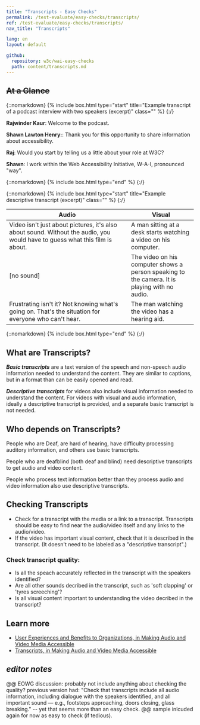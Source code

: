 ```yaml
---
title: "Transcripts - Easy Checks"
permalink: /test-evaluate/easy-checks/transcripts/
ref: /test-evaluate/easy-checks/transcripts/
nav_title: "Transcripts"

lang: en
layout: default

github:
  repository: w3c/wai-easy-checks
  path: content/transcripts.md
---
```


## ~~At a Glance~~

{::nomarkdown}
{% include box.html type="start" title="Example transcript of a podcast interview with two speakers (excerpt)" class="" %}
{:/}

<p><strong>Rajwinder Kaur</strong>: Welcome to the podcast.</p>
<p><strong>Shawn Lawton Henry:</strong>: Thank you for this opportunity to share information about accessibility.</p>
<p><strong>Raj</strong>: Would you start by telling us a little about your role at W3C?</p>
<p><strong>Shawn</strong>: I work within the Web Accessibility Initiative, W-A-I, pronounced "way". </p>

{::nomarkdown}
{% include box.html type="end" %}
{:/}


{::nomarkdown}
{% include box.html type="start" title="Example descriptive transcript (excerpt)" class="" %}
{:/}

<table>
  <thead>
    <tr>
      <th width="65%">Audio</th>
      <th>Visual</th>
    </tr>
  </thead>
  <tbody>
    <tr>
      <td>Video isn't just about pictures, it's also about sound. Without the audio, you would have to guess what this film is about.</td>
      <td>A man sitting at a desk starts watching a video on his computer.<br></td>
    </tr>
    <tr>
      <td>[no sound]</td>
      <td>The video on his computer shows a person speaking to the camera. It is playing with no audio.</td>
    </tr>
    <tr>
      <td>Frustrating isn't it? Not knowing what's going on. That's the situation for everyone who can't hear.</td>
      <td>The man watching the video has a hearing aid.</td>
    </tr>
  </tbody>
</table>

{::nomarkdown}
{% include box.html type="end" %}
{:/}

## What are Transcripts?

_**Basic transcripts**_ are a text version of the speech and non-speech audio information needed to understand the content. They are similar to captions, but in a format than can be easily opened and read.

_**Descriptive transcripts**_ for videos also include visual information needed to understand the content.
For videos with visual and audio information, ideally a descriptive transcript is provided, and a separate basic transcript is not needed.

## Who depends on Transcripts?

People who are Deaf, are hard of hearing, have difficulty processing auditory information, and others use basic transcripts.

People who are deafblind (both deaf and blind) need descriptive transcripts to get audio and video content. 

People who process text information better than they process audio and video information also use descriptive transcripts.

## Checking Transcripts

* Check for a transcript with the media or a link to a transcript. Transcripts should be easy to find near the audio/video itself and any links to the audio/video.
* If the video has important visual content, check that it is described in the transcript. (It doesn't need to be labeled as a "descriptive transcript".)

### Check transcript quality:

* Is all the speach accurately reflected in the transcript with the speakers identified?
* Are all other sounds decribed in the transcript, such as 'soft clapping' or 'tyres screeching'?
* Is all visual content important to understanding the video decribed in the transcript?

## Learn more

* [User Experiences and Benefits to Organizations, in Making Audio and Video Media Accessible](/media/av/users-orgs/)
* [Transcripts, in Making Audio and Video Media Accessible](/media/av/transcripts/)

## _editor notes_

@@ EOWG discussion: probably not include anything about checking the quality? previous version had: "Check that transcripts include all audio information, including dialogue with the speakers identified, and all important sound — e.g., footsteps approaching, doors closing, glass breaking." -- yet that seems more than an easy check. @@ sample inlcuded again for now as easy to check (if tedious).
